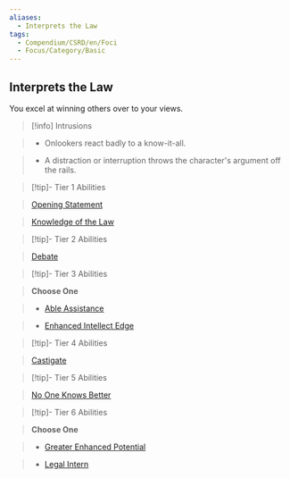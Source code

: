 ```yaml
---
aliases:
  - Interprets the Law
tags:
  - Compendium/CSRD/en/Foci
  - Focus/Category/Basic
---
```

  
    
## Interprets the Law    
You excel at winning others over to your views.    
  
>[!info] Intrusions    
>- Onlookers react badly to a know-it-all.    
>- A distraction or interruption throws the character's argument off the rails.    
  
  
>[!tip]- Tier 1 Abilities    
> [Opening Statement](Opening-Statement.md)    
> [Knowledge of the Law](Knowledge-of-the-Law.md)    
  
  
>[!tip]- Tier 2 Abilities    
> [Debate](Debate.md)    
  
  
>[!tip]- Tier 3 Abilities    
> **Choose One**    
>- [Able Assistance](Able-Assistance.md)    
>- [Enhanced Intellect Edge](Enhanced-Intellect-Edge.md)    
  
  
>[!tip]- Tier 4 Abilities    
> [Castigate](Castigate.md)    
  
  
>[!tip]- Tier 5 Abilities    
> [No One Knows Better](No-One-Knows-Better.md)    
  
  
>[!tip]- Tier 6 Abilities    
> **Choose One**    
>- [Greater Enhanced Potential](Greater-Enhanced-Potential.md)    
>- [Legal Intern](Legal-Intern.md)